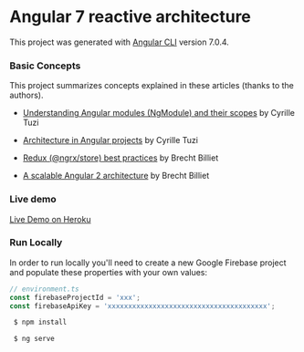 # Angular 7 reactive architecture

This project was generated with [Angular CLI](https://github.com/angular/angular-cli) version 7.0.4.

### Basic Concepts

This project summarizes concepts explained in these articles (thanks to the authors).


- [Understanding Angular modules (NgModule) and their scopes](https://medium.com/@cyrilletuzi/understanding-angular-modules-ngmodule-and-their-scopes-81e4ed6f7407) by Cyrille Tuzi 

- [Architecture in Angular projects](https://medium.com/@cyrilletuzi/architecture-in-angular-projects-242606567e40) by Cyrille Tuzi

- [Redux (@ngrx/store) best practices](https://blog.strongbrew.io/Redux-best-practices) by Brecht Billiet
 
- [A scalable Angular 2 architecture](https://blog.strongbrew.io/A-scalable-angular2-architecture) by Brecht Billiet

### Live demo

[Live Demo on Heroku](https://alemarte-master-mind.herokuapp.com)

### Run Locally

In order to run locally you'll need to create a new Google Firebase project and populate these properties with your own values:

   ```javascript
   // environment.ts
   const firebaseProjectId = 'xxx';
   const firebaseApiKey = 'xxxxxxxxxxxxxxxxxxxxxxxxxxxxxxxxxxxxxxx';
   ```
   
   ```bash
    $ npm install
   ```
   
   ```bash
    $ ng serve
   ```

